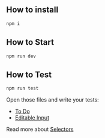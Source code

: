 ## How to install
```bash
npm i
```

## How to Start
```bash
npm run dev
```

## How to Test
```bash
npm run test
```

Open those files and write your tests:

- [To Do](./src/components/to-do/ToDo.test.tsx)
- [Editable Input](./src/components/editable-input/EditableInput.test.tsx)

Read more about [Selectors](./Selectors.md)